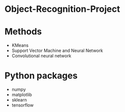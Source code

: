 # Object-Recognition-Project
# Methods
- KMeans
- Support Vector Machine and Neural Network
- Convolutional neural network
# Python packages
- numpy
- matplotlib
- sklearn
- tensorflow
